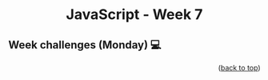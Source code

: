 <a name="readme-top"></a>
<h1 align="center">JavaScript - Week 7</h1>

## Week challenges (Monday) 💻
<p align="right">(<a href="#readme-top">back to top</a>)</p>
